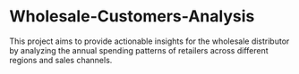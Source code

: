 # Wholesale-Customers-Analysis
This project aims to provide actionable insights for the wholesale distributor by analyzing the annual spending patterns of retailers across different regions and sales channels.
